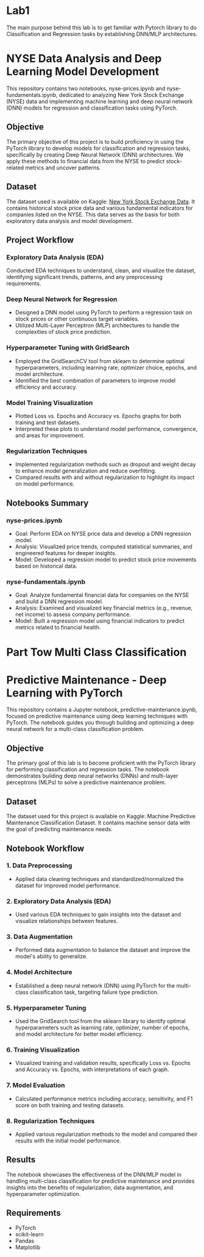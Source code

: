 # Lab1
The main purpose behind this lab is to get familiar with Pytorch library to do  Classification and Regression tasks by establishing DNN/MLP architectures.
# NYSE Data Analysis and Deep Learning Model Development

This repository contains two notebooks, nyse-prices.ipynb and nyse-fundamentals.ipynb, dedicated to analyzing New York Stock Exchange (NYSE) data and implementing machine learning and deep neural network (DNN) models for regression and classification tasks using PyTorch.

## Objective

The primary objective of this project is to build proficiency in using the PyTorch library to develop models for classification and regression tasks, specifically by creating Deep Neural Network (DNN) architectures. We apply these methods to financial data from the NYSE to predict stock-related metrics and uncover patterns.

## Dataset

The dataset used is available on Kaggle: [New York Stock Exchange Data](https://www.kaggle.com/datasets/dgawlik/nyse). It contains historical stock price data and various fundamental indicators for companies listed on the NYSE. This data serves as the basis for both exploratory data analysis and model development.

## Project Workflow
### Exploratory Data Analysis (EDA)
Conducted EDA techniques to understand, clean, and visualize the dataset, identifying significant trends, patterns, and any preprocessing requirements.

### Deep Neural Network for Regression

  - Designed a DNN model using PyTorch to perform a regression task on stock prices or other continuous target variables.
  - Utilized Multi-Layer Perceptron (MLP) architectures to handle the complexities of stock price prediction.

### Hyperparameter Tuning with GridSearch

  - Employed the GridSearchCV tool from sklearn to determine optimal hyperparameters, including learning rate, optimizer choice, epochs, and model architecture.
  - Identified the best combination of parameters to improve model efficiency and accuracy.

### Model Training Visualization

  - Plotted Loss vs. Epochs and Accuracy vs. Epochs graphs for both training and test datasets.
  - Interpreted these plots to understand model performance, convergence, and areas for improvement.

### Regularization Techniques

  - Implemented regularization methods such as dropout and weight decay to enhance model generalization and reduce overfitting.
  - Compared results with and without regularization to highlight its impact on model performance.

## Notebooks Summary

### nyse-prices.ipynb

  - Goal: Perform EDA on NYSE price data and develop a DNN regression model.
  - Analysis: Visualized price trends, computed statistical summaries, and engineered features for deeper insights.
  - Model: Developed a regression model to predict stock price movements based on historical data.

### nyse-fundamentals.ipynb

  - Goal: Analyze fundamental financial data for companies on the NYSE and build a DNN regression model.
  - Analysis: Examined and visualized key financial metrics (e.g., revenue, net income) to assess company performance.
  - Model: Built a regression model using financial indicators to predict metrics related to financial health.

# Part Tow Multi Class Classification

# Predictive Maintenance - Deep Learning with PyTorch

This repository contains a Jupyter notebook, predictive-maintenance.ipynb, focused on predictive maintenance using deep learning techniques with PyTorch. The notebook guides you through building and optimizing a deep neural network for a multi-class classification problem.

## Objective

The primary goal of this lab is to become proficient with the PyTorch library for performing classification and regression tasks. The notebook demonstrates building deep neural networks (DNNs) and multi-layer perceptrons (MLPs) to solve a predictive maintenance problem.

## Dataset
The dataset used for this project is available on Kaggle: Machine Predictive Maintenance Classification Dataset. It contains machine sensor data with the goal of predicting maintenance needs.

## Notebook Workflow

### 1. Data Preprocessing

  - Applied data cleaning techniques and standardized/normalized the dataset for improved model performance.

### 2. Exploratory Data Analysis (EDA)

  - Used various EDA techniques to gain insights into the dataset and visualize relationships between features.

### 3. Data Augmentation

  - Performed data augmentation to balance the dataset and improve the model's ability to generalize.

### 4. Model Architecture

  - Established a deep neural network (DNN) using PyTorch for the multi-class classification task, targeting failure type prediction.

### 5. Hyperparameter Tuning

  - Used the GridSearch tool from the sklearn library to identify optimal hyperparameters such as learning rate, optimizer, number of epochs, and model architecture for better model efficiency.

### 6. Training Visualization

  - Visualized training and validation results, specifically Loss vs. Epochs and Accuracy vs. Epochs, with interpretations of each graph.

### 7. Model Evaluation

  - Calculated performance metrics including accuracy, sensitivity, and F1 score on both training and testing datasets.

### 8. Regularization Techniques
  
  - Applied various regularization methods to the model and compared their results with the initial model performance.

## Results

The notebook showcases the effectiveness of the DNN/MLP model in handling multi-class classification for predictive maintenance and provides insights into the benefits of regularization, data augmentation, and hyperparameter optimization.

## Requirements

  - PyTorch
  - scikit-learn
  - Pandas
  - Matplotlib





